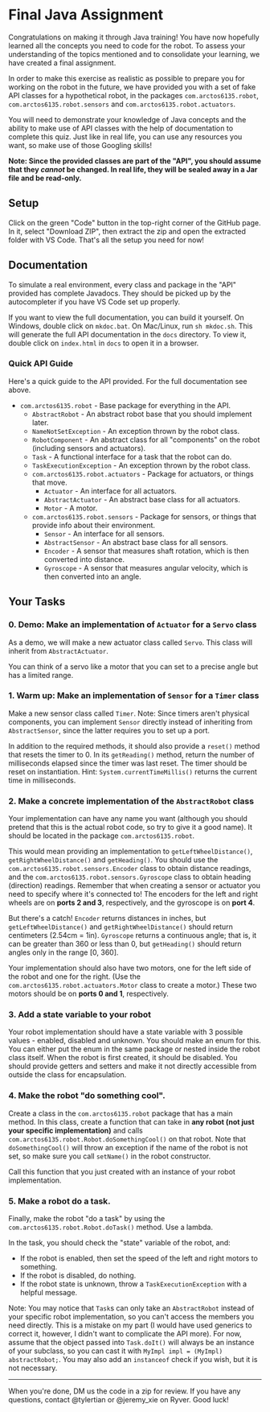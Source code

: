 # Final Java Assignment

Congratulations on making it through Java training!
You have now hopefully learned all the concepts you need to code for the robot.
To assess your understanding of the topics mentioned and to consolidate your learning, we have created a final assignment.

In order to make this exercise as realistic as possible to prepare you for working on the robot in the future, we have provided you with a set of fake API classes for a hypothetical robot, in the packages `com.arctos6135.robot`, `com.arctos6135.robot.sensors` and `com.arctos6135.robot.actuators`.

You will need to demonstrate your knowledge of Java concepts and the ability to make use of API classes with the help of documentation to complete this quiz.
Just like in real life, you can use any resources you want, so make use of those Googling skills!

**Note: Since the provided classes are part of the "API", you should assume that they *cannot* be changed. In real life, they will be sealed away in a Jar file and be read-only.**

## Setup

Click on the green "Code" button in the top-right corner of the GitHub page.
In it, select "Download ZIP", then extract the zip and open the extracted folder with VS Code.
That's all the setup you need for now!

## Documentation

To simulate a real environment, every class and package in the "API" provided has complete Javadocs.
They should be picked up by the autocompleter if you have VS Code set up properly.

If you want to view the full documentation, you can build it yourself.
On Windows, double click on `mkdoc.bat`. On Mac/Linux, run `sh mkdoc.sh`.
This will generate the full API documentation in the `docs` directory.
To view it, double click on `index.html` in `docs` to open it in a browser.

### Quick API Guide

Here's a quick guide to the API provided. For the full documentation see above.
* `com.arctos6135.robot` - Base package for everything in the API.
  * `AbstractRobot` - An abstract robot base that you should implement later.
  * `NameNotSetException` - An exception thrown by the robot class.
  * `RobotComponent` - An abstract class for all "components" on the robot (including sensors and actuators).
  * `Task` - A functional interface for a task that the robot can do.
  * `TaskExecutionException` - An exception thrown by the robot class.
  * `com.arctos6135.robot.actuators` - Package for actuators, or things that move.
    * `Actuator` - An interface for all actuators.
    * `AbstractActuator` - An abstract base class for all actuators.
    * `Motor` - A motor.
  * `com.arctos6135.robot.sensors` - Package for sensors, or things that provide info about their environment.
    * `Sensor` - An interface for all sensors.
    * `AbstractSensor` - An abstract base class for all sensors.
    * `Encoder` - A sensor that measures shaft rotation, which is then converted into distance.
    * `Gyroscope` - A sensor that measures angular velocity, which is then converted into an angle.

## Your Tasks

### 0. Demo: Make an implementation of `Actuator` for a `Servo` class

As a demo, we will make a new actuator class called `Servo`.
This class will inherit from `AbstractActuator`.

You can think of a servo like a motor that you can set to a precise angle but has a limited range.

### 1. Warm up: Make an implementation of `Sensor` for a `Timer` class

Make a new sensor class called `Timer`.
Note: Since timers aren't physical components, you can implement `Sensor` directly instead of inheriting from `AbstractSensor`, since the latter requires you to set up a port.

In addition to the required methods, it should also provide a `reset()` method that resets the timer to 0.
In its `getReading()` method, return the number of milliseconds elapsed since the timer was last reset.
The timer should be reset on instantiation.
Hint: `System.currentTimeMillis()` returns the current time in milliseconds.

### 2. Make a concrete implementation of the `AbstractRobot` class

Your implementation can have any name you want (although you should pretend that this is the actual robot code, so try to give it a good name).
It should be located in the package `com.arctos6135.robot`.

This would mean providing an implementation to `getLeftWheelDistance()`, `getRightWheelDistance()` and `getHeading()`.
You should use the `com.arctos6135.robot.sensors.Encoder` class to obtain distance readings, and the `com.arctos6135.robot.sensors.Gyroscope` class to obtain heading (direction) readings.
Remember that when creating a sensor or actuator you need to specify where it's connected to!
The encoders for the left and right wheels are on **ports 2 and 3**, respectively, and the gyroscope is on **port 4**.

But there's a catch!
`Encoder` returns distances in inches, but `getLeftWheelDistance()` and `getRightWheelDistance()` should return centimeters (2.54cm = 1in).
`Gyroscope` returns a continuous angle; that is, it can be greater than 360 or less than 0, but `getHeading()` should return angles only in the range [0, 360].

Your implementation should also have two motors, one for the left side of the robot and one for the right. 
(Use the `com.arctos6135.robot.actuators.Motor` class to create a motor.)
These two motors should be on **ports 0 and 1**, respectively. 

### 3. Add a state variable to your robot

Your robot implementation should have a state variable with 3 possible values - enabled, disabled and unknown.
You should make an enum for this. You can either put the enum in the same package or nested inside the robot class itself.
When the robot is first created, it should be disabled.
You should provide getters and setters and make it not directly accessible from outside the class for encapsulation.

### 4. Make the robot "do something cool".

Create a class in the `com.arctos6135.robot` package that has a main method.
In this class, create a function that can take in **any robot (not just your specific implementation)** and calls `com.arctos6135.robot.Robot.doSomethingCool()` on that robot.
Note that `doSomethingCool()` will throw an exception if the name of the robot is not set, so make sure you call `setName()` in the robot constructor.

Call this function that you just created with an instance of your robot implementation.

### 5. Make a robot do a task.

Finally, make the robot "do a task" by using the `com.arctos6135.robot.Robot.doTask()` method.
Use a lambda.

In the task, you should check the "state" variable of the robot, and:
* If the robot is enabled, then set the speed of the left and right motors to something.
* If the robot is disabled, do nothing.
* If the robot state is unknown, throw a `TaskExecutionException` with a helpful message.

Note: You may notice that `Task`s can only take an `AbstractRobot` instead of your specific robot implementation, so you can't access the members you need directly.
This is a mistake on my part (I would have used generics to correct it, however, I didn't want to complicate the API more).
For now, assume that the object passed into `Task.doIt()` will always be an instance of your subclass, so you can cast it with `MyImpl impl = (MyImpl) abstractRobot;`. You may also add an `instanceof` check if you wish, but it is not necessary.

---

When you're done, DM us the code in a zip for review.
If you have any questions, contact @tylertian or @jeremy_xie on Ryver.
Good luck!
